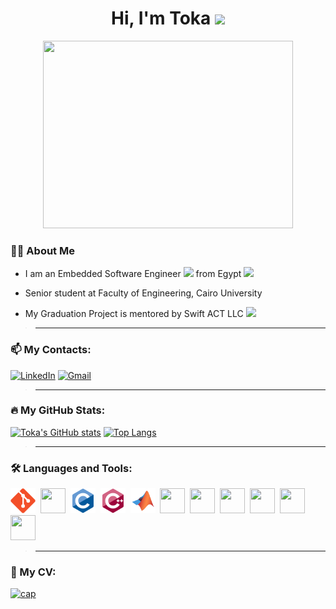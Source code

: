 
<h1 id="header" align="center">
  Hi, I'm Toka
  <img src="https://media.giphy.com/media/hvRJCLFzcasrR4ia7z/giphy.gif" width="30px"/>
</h1>
<div id="header" align="center">
  <img src="https://user-images.githubusercontent.com/75904835/163724367-baf5fb18-5c1b-406a-ba74-5a02f5b6af5d.gif" width="400" height="300" />
</div>

### :woman_technologist: About Me 
- I am an Embedded Software Engineer <img src="https://media.giphy.com/media/WUlplcMpOCEmTGBtBW/giphy.gif" width="40"> from Egypt <img src="https://user-images.githubusercontent.com/75904835/163723532-590106f1-7acb-41cc-888c-d63e9599cf9d.gif" width="40"> 

- Senior student at Faculty of Engineering, Cairo University 

- My Graduation Project is mentored by Swift ACT LLC  <img src="https://user-images.githubusercontent.com/75904835/163724031-cb4f5afc-ac38-4439-b30e-76f8c6fbb29e.jpg" width="40">


>_________________________________________________________________________________________________________
### 📫 My Contacts: 
[<img alt="LinkedIn" src="https://img.shields.io/badge/Toka Zakaria-%233077B5.svg?=for-the-badge&logo=linkedin&logoColor=white"/>](https://www.linkedin.com/in/tokazakaria/) [<img alt="Gmail" src="https://img.shields.io/badge/tokazakaria99@gmail.com-D14836?=for-the-badge&logo=gmail&logoColor=white" />](https://mail.google.com/mail/u/1/?pli=1)
>__________________________________________________________________________________________________________
### :fire: My GitHub Stats:
[![Toka's GitHub stats](https://github-readme-stats.vercel.app/api?username=Toka-Zakaria&show_icons=true&theme=midnight-purple&include_all_commits=true)](https://github.com/Toka-Zakaria) [![Top Langs](https://github-readme-stats.vercel.app/api/top-langs/?username=Toka-Zakaria&layout=compact&theme=midnight-purple)](https://github.com/anuraghazra/github-readme-stats)
>__________________________________________________________________________________________________________
### :hammer_and_wrench: Languages and Tools:
<div>
 <img src="https://raw.githubusercontent.com/devicons/devicon/master/icons/git/git-original.svg"  width="40" height="40"/>&nbsp;
  <img src="https://user-images.githubusercontent.com/75904835/163722351-d32876dc-9aea-427a-9994-30b24093aa9c.svg"  width="40" height="40"/>&nbsp;
 <img src="https://raw.githubusercontent.com/devicons/devicon/master/icons/c/c-original.svg"  width="40" height="40"/>&nbsp;
 <img src="https://raw.githubusercontent.com/devicons/devicon/master/icons/cplusplus/cplusplus-original.svg"  width="40" height="40"/>&nbsp;
 <img src="https://raw.githubusercontent.com/devicons/devicon/master/icons/matlab/matlab-original.svg"  width="40" height="40"/>&nbsp;
 <img src="https://user-images.githubusercontent.com/674621/71187801-14e60a80-2280-11ea-94c9-e56576f76baf.png"  width="40" height="40"/>&nbsp;
 <img src="https://camo.githubusercontent.com/ce744518c8166497935fcf5c784e7fc7015f7c7ee45c42a3cbb86da7deabf4ba/68747470733a2f2f75706c6f61642e77696b696d656469612e6f72672f77696b6970656469612f636f6d6d6f6e732f7468756d622f362f36392f4e6f74657061642532422532425f4c6f676f2e7376672f3233363770782d4e6f74657061642532422532425f4c6f676f2e7376672e706e67"  width="40" height="40"/>&nbsp;
 <img src="https://user-images.githubusercontent.com/75904835/163722299-2fbb362d-38e3-46ef-ad6f-39413480b266.svg"  width="40" height="40"/>&nbsp;
 <img src="https://user-images.githubusercontent.com/75904835/163722607-4c81de75-761c-4e55-8c54-10723da534df.svg"  width="40" height="40"/>&nbsp;
 <img src="https://user-images.githubusercontent.com/75904835/163722663-26509795-7d5f-414b-b885-e683cbd0165e.svg"  width="40" height="40"/>&nbsp;
  <img src="https://user-images.githubusercontent.com/75904835/163722758-440f4121-9e5d-46a8-9c69-f4a32c995402.png"  width="40" height="40"/>&nbsp;
</div>

 >________________________________________________________________________________________________________
 ### 📝 My CV:
 [![cap](https://user-images.githubusercontent.com/75904835/136469753-cc2c5b0a-363d-4a98-b50b-53ef7e4add9c.PNG)](https://drive.google.com/file/d/14YrsdoG4VP8nmbl8S3P1p_4gIDrdTKl4/view?usp=sharing)

 


<!---
&include_all_commits=true

- 👋 Hi, I’m Toka Zakaria![Capture2](https://user-images.githubusercontent.com/75904835/134784485-8fb41669-7872-45e0-a8ce-ddf8f26a6541.PNG)
![Capture](https://user-images.githubusercontent.com/75904835/125861885-18d64e2f-3584-45ec-bcfd-06aaba299be8.PNG)
- 👀 I’m interested in Embedded Systems
- 🌱 I’m currently learning Eectronics and Electrical communication
- 💞️ I’m looking to collaborate on Embedded Projects
- 📫 How to reach me:
                 -mail: tokazakaria99@gmail.com
Toka-Zakaria/Toka-Zakaria is a ✨ special ✨ repository because its `README.md` (this file) appears on your GitHub profile.
You can click the Preview link to take a look at your changes.
![d4tvukbt5mra37cvwklk]()

![JXA0](https://user-images.githubusercontent.com/75904835/163724344-271703fe-f8da-41f2-9741-a8b2815b7b38.gif)

https://media.giphy.com/media/L1R1tvI9svkIWwpVYr/giphy.gif
--->
